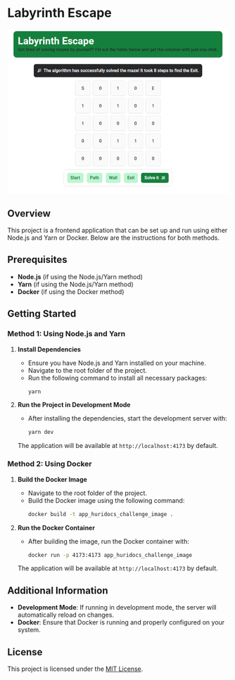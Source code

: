 # Labyrinth Escape

![alt text](image.png)

## Overview

This project is a frontend application that can be set up and run using either Node.js and Yarn or Docker. Below are the instructions for both methods.

## Prerequisites

- **Node.js** (if using the Node.js/Yarn method)
- **Yarn** (if using the Node.js/Yarn method)
- **Docker** (if using the Docker method)

## Getting Started

### Method 1: Using Node.js and Yarn

1. **Install Dependencies**
   - Ensure you have Node.js and Yarn installed on your machine.
   - Navigate to the root folder of the project.
   - Run the following command to install all necessary packages:
     ```bash
     yarn
     ```

2. **Run the Project in Development Mode**
   - After installing the dependencies, start the development server with:
     ```bash
     yarn dev
     ```

   The application will be available at `http://localhost:4173` by default.

### Method 2: Using Docker

1. **Build the Docker Image**
   - Navigate to the root folder of the project.
   - Build the Docker image using the following command:
     ```bash
     docker build -t app_huridocs_challenge_image .
     ```

2. **Run the Docker Container**
   - After building the image, run the Docker container with:
     ```bash
     docker run -p 4173:4173 app_huridocs_challenge_image
     ```

   The application will be available at `http://localhost:4173` by default.

## Additional Information

- **Development Mode**: If running in development mode, the server will automatically reload on changes.
- **Docker**: Ensure that Docker is running and properly configured on your system.

## License

This project is licensed under the [MIT License](LICENSE).
